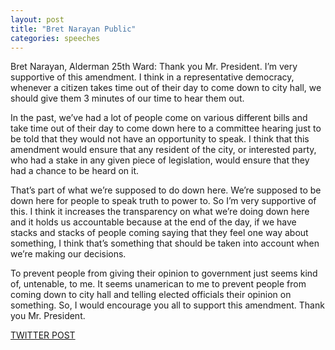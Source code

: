 ```yaml
---
layout: post
title: "Bret Narayan Public"
categories: speeches
---
```


Bret Narayan, Alderman 25th Ward: Thank you Mr. President. I’m very supportive of this amendment. I think in a representative democracy, whenever a citizen takes time out of their day to come down to city hall, we should give them 3 minutes of our time to hear them out. 

In the past, we’ve had a lot of people come on various different bills and take time out of their day to come down here to a committee hearing just to be told that they would not have an opportunity to speak. I think that this amendment would ensure that any resident of the city, or interested party, who had a stake in any given piece of legislation, would ensure that they had a chance to be heard on it. 

That’s part of what we’re supposed to do down here. We’re supposed to be down here for people to speak truth to power to. So I’m very supportive of this. I think it increases the transparency on what we’re doing down here and it holds us accountable because at the end of the day, if we have stacks and stacks of people coming saying that they feel one way about something, I think that’s something that should be taken into account when we’re making our decisions. 

To prevent people from giving their opinion to government just seems kind of, untenable, to me. It seems unamerican to me to prevent people from coming down to city hall and telling elected officials their opinion on something. So, I would encourage you all to support this amendment. Thank you Mr. President.


[TWITTER POST](https://twitter.com/StlPoliticClips/status/1386326631673909248?s=20)



